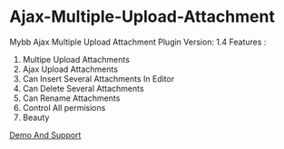 # Ajax-Multiple-Upload-Attachment
Mybb  Ajax Multiple Upload Attachment Plugin
Version: 1.4
Features :

1. Multipe Upload Attachments
2. Ajax Upload Attachments
3. Can Insert Several Attachments In Editor
4. Can Delete Several Attachments
5. Can Rename Attachments
6. Control All permisions
7. Beauty

<a href="http://community.pctricks.ir/" target="_blank" rel="follow">Demo And Support</a>
